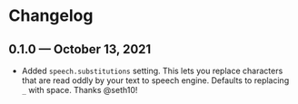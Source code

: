 # Changelog

## 0.1.0 — October 13, 2021
- Added `speech.substitutions` setting. This lets you replace characters that are read oddly by your text to speech engine. Defaults to replacing `_` with space. Thanks @seth10!